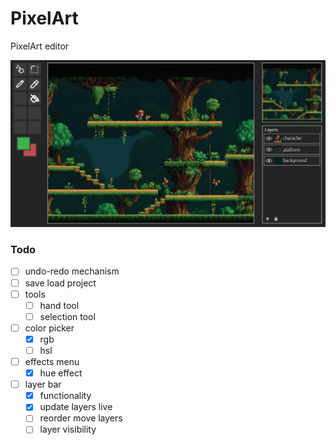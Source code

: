 # PixelArt

PixelArt editor

![alt text](Assets/screenshot.png)

### Todo

* [ ] undo-redo mechanism
* [ ] save load project
* [ ] tools
  * [ ] hand tool
  * [ ] selection tool
* [ ] color picker
  * [X] rgb
  * [ ] hsl
* [ ] effects menu
  * [X] hue effect
* [ ] layer bar
  * [X] functionality
  * [X] update layers live
  * [ ] reorder move layers
  * [ ] layer visibility

